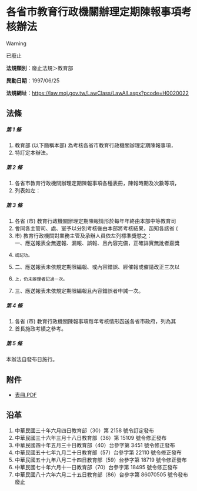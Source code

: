 # 各省市教育行政機關辦理定期陳報事項考核辦法
> [!WARNING]
> 已廢止

**法規類別**：廢止法規＞教育部

**異動日期**：1997/06/25  

**法規網址**：https://law.moj.gov.tw/LawClass/LawAll.aspx?pcode=H0020022



## 法條
##### 第 1 條
1. 教育部 (以下簡稱本部) 為考核各省市教育行政機關辦理定期陳報事項，
1. 特訂定本辦法。

##### 第 2 條
1. 各省市教育行政機關辦理定期陳報事項各種表冊，陳報時期及次數等項，
1. 列表如左：

##### 第 3 條
1. 各省 (市) 教育行政機關辦理定期陳報情形於每年年終由本部中等教育司
1. 會同各主管司、處、室予以分別考核後由本部將考核結果，函知各該省 (
1. 市) 教育行政機關對業務主管及承辦人員依左列標準獎懲之：  
一、應送報表全無遲報、漏報、誤報、且內容完備，正確詳實無訛者嘉獎
1.     或記功。
1. 二、應送報表未依規定期限編報、或內容錯誤、經催報或催請改正三次以
1.     上，仍未辦理者記過一次。
1. 三、應送報表未依規定期限編報且內容錯誤者申誡一次。

##### 第 4 條
1. 各省 (市) 教育行政機關陳報事項每年考核情形函送各省市政府，列為其
1. 首長施政考績之參考。

##### 第 5 條
本辦法自發布日施行。
## 附件
* [表冊.PDF](https://law.moj.gov.tw/LawClass/LawGetFile.ashx?FileId=0000126515)
## 沿革
1. 中華民國三十年六月四日教育部（30）第 2158 號令訂定發布
1. 中華民國三十六年三月十八日教育部（36）第 15109  號令修正發布
1. 中華民國四十年五月三十日教育部（40）台參字第 3451 號令修正發布
1. 中華民國五十七年九月二十日教育部（57）台參字第 22110  號令修正發布
1. 中華民國五十九年八月二十四日教育部（59）台參字第 18719  號令修正發布
1. 中華民國七十年六月十一日教育部（70）台參字第 18495  號令修正發布
1. 中華民國八十六年六月二十五日教育部（86）台參字第 86070505 號令發布廢止
